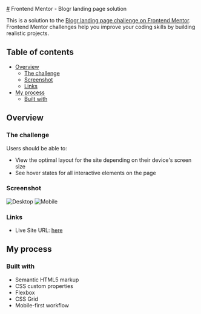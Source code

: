 [#](#) Frontend Mentor - Blogr landing page solution

This is a solution to the [Blogr landing page challenge on Frontend
Mentor](https://www.frontendmentor.io/challenges/blogr-landing-page-EX2RLAApP). Frontend Mentor challenges help you
improve your coding skills by building realistic projects. 

## Table of contents

- [Overview](#overview)
  - [The challenge](#the-challenge)
  - [Screenshot](#screenshot)
  - [Links](#links)
- [My process](#my-process)
  - [Built with](#built-with)


## Overview

### The challenge

Users should be able to:

- View the optimal layout for the site depending on their device's screen size
- See hover states for all interactive elements on the page

### Screenshot

![Desktop](./screenshot.jpg)
![Mobile](./screenshot.jpg)

### Links

- Live Site URL: [here](https://blogr-landing-page-five-rho.vercel.app/)

## My process

### Built with

- Semantic HTML5 markup
- CSS custom properties
- Flexbox
- CSS Grid
- Mobile-first workflow
